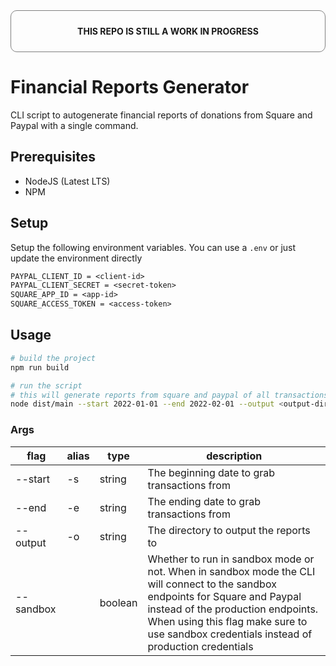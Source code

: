 <div style="padding:10px; border: 1px solid gray; border-radius: 10px; text-align: center">

**THIS REPO IS STILL A WORK IN PROGRESS**

</div>

# Financial Reports Generator

CLI script to autogenerate financial reports of donations from Square and Paypal with a single command.

## Prerequisites

-   NodeJS (Latest LTS)
-   NPM

## Setup

Setup the following environment variables. You can use a `.env` or just update the environment directly

```txt
PAYPAL_CLIENT_ID = <client-id>
PAYPAL_CLIENT_SECRET = <secret-token>
SQUARE_APP_ID = <app-id>
SQUARE_ACCESS_TOKEN = <access-token>
```

## Usage

```bash
# build the project
npm run build

# run the script
# this will generate reports from square and paypal of all transactions between 2022/01/01 - 2022/02/01
node dist/main --start 2022-01-01 --end 2022-02-01 --output <output-directory-path>
```

### Args

| flag      | alias | type    | description                                                                                                                                                                                                                                                      |
| --------- | ----- | ------- | ---------------------------------------------------------------------------------------------------------------------------------------------------------------------------------------------------------------------------------------------------------------- |
| --start   | -s    | string  | The beginning date to grab transactions from                                                                                                                                                                                                                     |
| --end     | -e    | string  | The ending date to grab transactions from                                                                                                                                                                                                                        |
| --output  | -o    | string  | The directory to output the reports to                                                                                                                                                                                                                           |
| --sandbox |       | boolean | Whether to run in sandbox mode or not. When in sandbox mode the CLI will connect to the sandbox endpoints for Square and Paypal instead of the production endpoints. When using this flag make sure to use sandbox credentials instead of production credentials |
